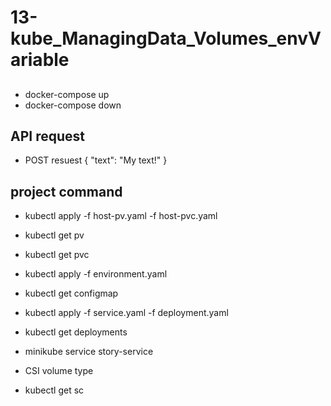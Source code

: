 # 13-kube_ManagingData_Volumes_envVariable

## 
* docker-compose up
* docker-compose down

##  API request
* POST resuest
{
    "text": "My text!"
}


## project command
* kubectl apply -f host-pv.yaml -f host-pvc.yaml
* kubectl get pv 
* kubectl get pvc 

* kubectl apply -f environment.yaml
* kubectl get configmap 

* kubectl apply -f service.yaml -f deployment.yaml
* kubectl get deployments 
* minikube service story-service


* CSI volume type
* kubectl get sc